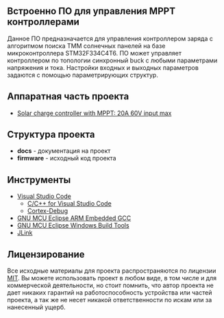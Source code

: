 ## Встроенно ПО для управления МРРТ контроллерами

Данное ПО предназначается для управления контроллером заряда с алгоритмом поиска ТММ солнечных панелей на базе микроконтроллера STM32F334C4T6. ПО может управляет контроллером по топологии синхронный buck с любыми параметрами напряжения и тока. Настройки входных и выходных параметров задаются с помощью параметрирующих структур. 

## Аппаратная часть проекта

* [Solar charge controller with MPPT: 20A 60V input max](https://github.com/gardarica/mppt-2420-hardware)

## Структура проекта

* **docs** - документация на проект
* **firmware** - исходный код проекта

## Инструменты

* [Visual Studio Code](https://code.visualstudio.com/)
    * [C/C++ for Visual Studio Code](https://marketplace.visualstudio.com/items?itemName=ms-vscode.cpptools)
    * [Cortex-Debug](https://marketplace.visualstudio.com/items?itemName=marus25.cortex-debug)
* [GNU MCU Eclipse ARM Embedded GCC](https://github.com/xpack-dev-tools/arm-none-eabi-gcc-xpack/releases)
* [GNU MCU Eclipse Windows Build Tools](https://github.com/gnu-mcu-eclipse/windows-build-tools/releases)
* [JLink](https://www.segger.com/downloads/jlink/#J-LinkSoftwareAndDocumentationPack)

## Лицензирование

Все исходные материалы для проекта распространяются по лицензии [MIT](./LICENSE "Описание лицензии"). Вы можете использовать проект в любом виде, в том числе и для коммерческой деятельности, но стоит помнить, что автор проекта не дает никаких гарантий на работоспособность устройства или частей проекта, а так же не несет никакой ответственности по искам или за нанесенный ущерб.
